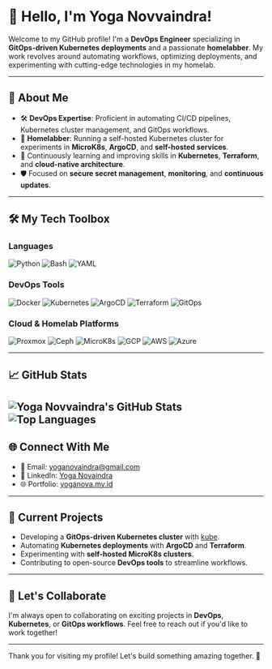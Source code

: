 # 👋 Hello, I'm Yoga Novvaindra!

Welcome to my GitHub profile! I'm a **DevOps Engineer** specializing in **GitOps-driven Kubernetes deployments** and a passionate **homelabber**. My work revolves around automating workflows, optimizing deployments, and experimenting with cutting-edge technologies in my homelab.

---

## 🌟 About Me
- 🛠 **DevOps Expertise**: Proficient in automating CI/CD pipelines, Kubernetes cluster management, and GitOps workflows.
- 🏡 **Homelabber**: Running a self-hosted Kubernetes cluster for experiments in **MicroK8s**, **ArgoCD**, and **self-hosted services**.
- 🌱 Continuously learning and improving skills in **Kubernetes**, **Terraform**, and **cloud-native architecture**.
- 🛡 Focused on **secure secret management**, **monitoring**, and **continuous updates**.

---

## 🛠️ My Tech Toolbox
### **Languages**
![Python](https://img.shields.io/badge/-Python-3776AB?style=flat-square&logo=python&logoColor=white)
![Bash](https://img.shields.io/badge/-Bash-4EAA25?style=flat-square&logo=gnu-bash&logoColor=white)
![YAML](https://img.shields.io/badge/-YAML-000000?style=flat-square&logo=yaml&logoColor=white)

### **DevOps Tools**
![Docker](https://img.shields.io/badge/-Docker-2496ED?style=flat-square&logo=docker&logoColor=white)
![Kubernetes](https://img.shields.io/badge/-Kubernetes-326CE5?style=flat-square&logo=kubernetes&logoColor=white)
![ArgoCD](https://img.shields.io/badge/-ArgoCD-EA4AAA?style=flat-square&logo=argo&logoColor=white)
![Terraform](https://img.shields.io/badge/-Terraform-7B42BC?style=flat-square&logo=terraform&logoColor=white)
![GitOps](https://img.shields.io/badge/-GitOps-FF4500?style=flat-square&logo=git&logoColor=white)

### **Cloud & Homelab Platforms**
![Proxmox](https://img.shields.io/badge/-Proxmox-E57000?style=flat-square&logo=proxmox&logoColor=white)
![Ceph](https://img.shields.io/badge/-Ceph-FF2B2B?style=flat-square&logo=ceph&logoColor=white)
![MicroK8s](https://img.shields.io/badge/-MicroK8s-3C3C3D?style=flat-square&logo=kubernetes&logoColor=white)
![GCP](https://img.shields.io/badge/-GCP-4285F4?style=flat-square&logo=google-cloud&logoColor=white)
![AWS](https://img.shields.io/badge/-AWS-232F3E?style=flat-square&logo=amazon-aws&logoColor=white)
![Azure](https://img.shields.io/badge/-Azure-0078D4?style=flat-square&logo=microsoft-azure&logoColor=white)

---

## 📈 GitHub Stats
![Yoga Novvaindra's GitHub Stats](https://github-readme-stats.vercel.app/api?username=YogaNovvaindra&show_icons=true&theme=tokyonight&count_private=true)
![Top Languages](https://github-readme-stats.vercel.app/api/top-langs/?username=YogaNovvaindra&layout=compact&theme=tokyonight&count_private=true)
---

## 🌐 Connect With Me
- 📧 Email: [yoganovaindra@gmail.com](mailto:yoganovaindra@gmail.com)
- 💼 LinkedIn: [Yoga Novaindra](https://www.linkedin.com/in/yoga-novaindra)
- 🌐 Portfolio: [yoganova.my.id](https://yoganova.my.id)

---

## 🔧 Current Projects
- Developing a **GitOps-driven Kubernetes cluster** with [kube](https://github.com/YogaNovvaindra/kube).
- Automating **Kubernetes deployments** with **ArgoCD** and **Terraform**.
- Experimenting with **self-hosted MicroK8s clusters**.
- Contributing to open-source **DevOps tools** to streamline workflows.

---

## 🤝 Let's Collaborate
I'm always open to collaborating on exciting projects in **DevOps**, **Kubernetes**, or **GitOps workflows**. Feel free to reach out if you'd like to work together!

---

Thank you for visiting my profile! Let's build something amazing together. 🚀